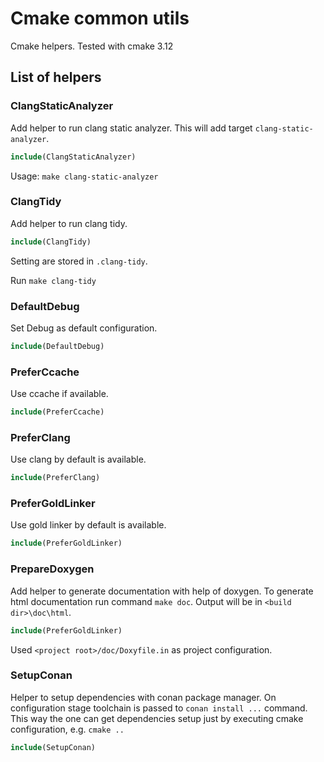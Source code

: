 # Cmake common utils

Cmake helpers. Tested with cmake 3.12

## List of helpers

### ClangStaticAnalyzer

Add helper to run clang static analyzer. This will add target `clang-static-analyzer`.

```cmake
include(ClangStaticAnalyzer)
```

Usage: `make clang-static-analyzer`

### ClangTidy

Add helper to run clang tidy.

```cmake
include(ClangTidy)
```

Setting are stored in `.clang-tidy`.

Run `make clang-tidy`

### DefaultDebug

Set Debug as default configuration.

```cmake
include(DefaultDebug)
```

### PreferCcache

Use ccache if available.

```cmake
include(PreferCcache)
```

### PreferClang

Use clang by default is available.

```cmake
include(PreferClang)
```

### PreferGoldLinker

Use gold linker by default is available.

```cmake
include(PreferGoldLinker)
```

### PrepareDoxygen

Add helper to generate documentation with help of doxygen. To generate html documentation run command `make doc`. Output will be in `<build dir>\doc\html`.

```cmake
include(PreferGoldLinker)
```

Used `<project root>/doc/Doxyfile.in` as project configuration.

### SetupConan

Helper to setup dependencies with conan package manager. On configuration stage toolchain is passed to `conan install ...` command. This way the one can get dependencies setup just by executing cmake configuration, e.g. `cmake ..`

```cmake
include(SetupConan)
```